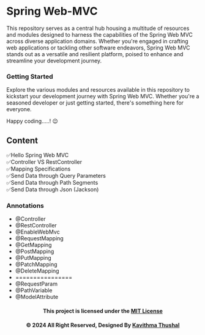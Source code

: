 # Spring Web-MVC

This repository serves as a central hub housing a multitude of resources and modules designed to harness the
capabilities of the Spring Web MVC across diverse application domains. Whether you're engaged in crafting web
applications or tackling other software endeavors, Spring Web MVC stands out as a versatile and resilient platform,
poised to enhance and streamline your development journey.<br/>

### Getting Started

Explore the various modules and resources available in this repository to kickstart your development journey with Spring
Web MVC. Whether you're a seasoned developer or just getting started, there's something here for everyone.

Happy coding.....! 😉

## Content

✅Hello Spring Web MVC</br>
✅Controller VS RestController</br>
✅Mapping Specifications</br>
✅Send Data through Query Parameters</br>
✅Send Data through Path Segments</br>
✅Send Data through Json (Jackson)</br>

### Annotations

* @Controller
* @RestController
* @EnableWebMvc
* @RequestMapping
* @GetMapping
* @PostMapping
* @PutMapping
* @PatchMapping
* @DeleteMapping
* ================
* @RequestParam
* @PathVariable
* @ModelAttribute

<div align="center">

#### This project is licensed under the [MIT License](LICENSE)

#### © 2024 All Right Reserved, Designed By [Kavithma Thushal](https://github.com/Thushal2001)

</div>